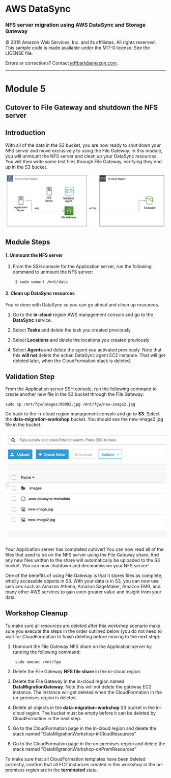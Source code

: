 # **AWS DataSync**

### NFS server migration using AWS DataSync and Storage Gateway

© 2019 Amazon Web Services, Inc. and its affiliates. All rights reserved.
This sample code is made available under the MIT-0 license. See the LICENSE file.

Errors or corrections? Contact [jeffbart@amazon.com](mailto:jeffbart@amazon.com).

---

# Module 5
## Cutover to File Gateway and shutdown the NFS server

## Introduction

With all of the data in the S3 bucket, you are now ready to shut down your NFS server and move exclusively to using the File Gateway.  In this module, you will unmount the NFS server and clean up your DataSync resources.  You will then write some test files through File Gateway, verifying they end up in the S3 bucket.

![](../images/mod5arch.png)

## Module Steps

#### 1. Unmount the NFS server

1. From the SSH console for the Application server, run the following command to unmount the NFS server:

        $ sudo umount /mnt/data

#### 2. Clean up DataSync resources

You&#39;re done with DataSync so you can go ahead and clean up resources.

1. Go to the **in-cloud** region AWS management console and go to the **DataSync** service.

2. Select **Tasks** and delete the task you created previously
3. Select **Locations** and delete the locations you created previously
4. Select **Agents** and delete the agent you activated previously.  Note that this **will not** delete the actual DataSync agent EC2 instance.  That will get deleted later, when the CloudFormation stack is deleted.

## Validation Step

From the Application server SSH console, run the following command to create another new file in the S3 bucket through the File Gateway:

    sudo cp /mnt/fgw/images/00002.jpg /mnt/fgw/new-image2.jpg

Go back to the in-cloud region management console and go to **S3**.  Select the **data-migration-workshop** bucket.  You should see the new-image2.jpg file in the bucket.

![](../images/mod5s31.png)

Your Application server has completed cutover!  You can now read all of the files that used to be on the NFS server using the File Gateway share.  And any new files written to the share will automatically be uploaded to the S3 bucket.  You can now shutdown and decommission your NFS server!

One of the benefits of using File Gateway is that it stores files as complete, wholly accessible objects in S3.  With your data is in S3, you can now use services such as Amazon Athena, Amazon SageMaker, Amazon EMR, and many other AWS services to gain even greater value and insight from your data.

## Workshop Cleanup

To make sure all resources are deleted after this workshop scenario make sure you execute the steps in the order outlined below (you do not need to wait for CloudFormation to finish deleting before moving to the next step):

1. Unmount the File Gateway NFS share on the Application server by running the following command:

        sudo umount /mnt/fgw

2. Delete the File Gateway **NFS file share** in the in-cloud region
3. Delete the File Gateway in the in-cloud region named **DataMigrationGateway**.  Note this will not delete the gateway EC2 instance.  The instance will get deleted when the CloudFormation in the on-premises region is deleted.
4. Delete all objects in the **data-migration-workshop** S3 bucket in the in-cloud region.  The bucket must be empty before it can be deleted by CloudFormation in the next step.

5. Go to the CloudFormation page in the in-cloud region and delete the stack named &quot;DataMigrationWorkshop-inCloudResources&quot;
6. Go to the CloudFormation page in the on-premises region and delete the stack named &quot;DataMigrationWorkshop-onPremResources&quot;

To make sure that all CloudFormation templates have been deleted correctly, confirm that all EC2 instances created in this workshop in the on-premises region are in the **terminated** state.
